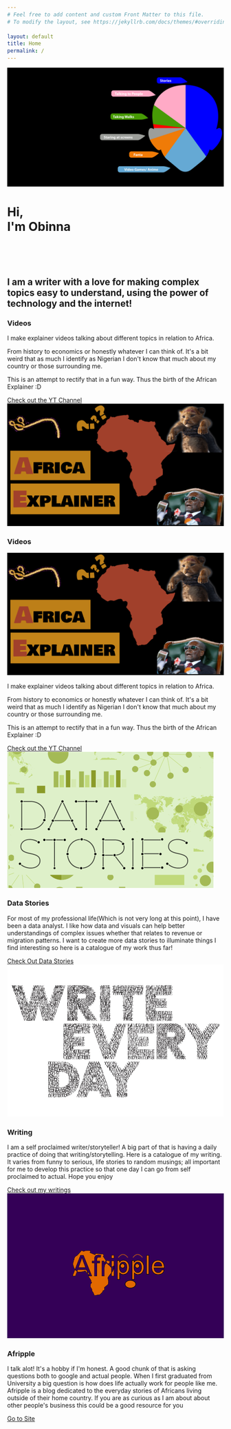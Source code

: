 ```yaml
---
# Feel free to add content and custom Front Matter to this file.
# To modify the layout, see https://jekyllrb.com/docs/themes/#overriding-theme-defaults

layout: default
title: Home
permalink: /
---
```

<div class="container" style="max-width: 100%; padding: 0;">
  <img class="banner-img" src="assets/face chart.png" alt="Obinna_mic">
  <h1 class="p-screen-title page-title centered">Hi,<br>I'm Obinna</h1>
</div>
<br>
<br>
<br>
<h2 class="p-screen-page-header page-header">I am a writer with a love for making complex topics easy to understand, using the power of technology and the internet!</h2>

<div class="desktop flex-container">
<div class="flex-2 flex-child">
<h3 class="box-header">Videos</h3>

<p>I make explainer videos talking about different topics in relation to Africa.</p>
<p>From history to economics or honestly whatever I can think of. It's a bit weird that as much I identify as Nigerian I don't know that much about my country or those surrounding me.</p>
<p>This is an attempt to rectify that in a fun way. Thus the birth of the African Explainer :D </p>
<div class="text-center">
<a href="https://www.youtube.com/channel/UCv9oSIKjvzJYpICLBuAaVOw" class="btn btn-outline-primary" role="button">Check out the YT Channel</a>
</div>
</div>
<div class="flex-2 flex-child page-image-1">
<img class="page-image-1" src="assets/Africa Explainer banner 2.png" alt="YT banner">
</div>
</div>

<div class="mobile flex-container-mobile flex-container">

<h3 class="box-header">Videos</h3>

<div class="flex-2 flex-child page-image-1">
<img class="page-image-1" src="assets/Africa Explainer banner 2.png" alt="YT banner">
</div>

<div class="flex-2 flex-child">
<p>I make explainer videos talking about different topics in relation to Africa.</p>
<p>From history to economics or honestly whatever I can think of. It's a bit weird that as much I identify as Nigerian I don't know that much about my country or those surrounding me.</p>
<p>This is an attempt to rectify that in a fun way. Thus the birth of the African Explainer :D </p>
<div class="text-center">
<a href="https://www.youtube.com/channel/UCv9oSIKjvzJYpICLBuAaVOw" class="btn btn-outline-primary" role="button">Check out the YT Channel</a>
</div>
</div>
</div>

<div class="flex-container-mobile flex-container">

<div class="flex-3 flex-child">
<div class="page-image-1">
<img class="page-image-1" src="assets/Data_stories.png" alt="Data Stories">
</div>

<h3 class="box-header">Data Stories</h3>

<p>For most of my professional life(Which is not very long at this point), I have been a data analyst. I like how data and visuals can help better understandings of complex issues whether that relates to revenue or migration patterns. I want to create more data stories to illuminate things I find interesting so here is a catalogue of my work thus far!</p>
<div class="text-center">
<a href="/data_stories" class="btn btn-outline-primary" role="button">Check Out Data Stories</a>
</div>
</div>

<div class="flex-3 flex-child">
<div class="page-image-1">
<img class="page-image-1" src="assets/Daily Writing.jpeg" alt="Daily Writing">
</div>
<h3 class="box-header">Writing</h3>

<p>I am a self proclaimed writer/storyteller! A big part of that is having a daily practice of doing that writing/storytelling. Here is a catalogue of my writing. It varies from funny to serious, life stories to random musings; all important for me to develop this practice so that one day I can go from self proclaimed to actual. Hope you enjoy</p>
<div class="text-center">
<a href="/blog" class="btn btn-outline-primary" role="button">Check out my writings</a>
</div>
</div>

<div class="flex-3 flex-child">

<div class="page-image-1">
<img class="page-image-1" src="assets/Afripple logo.png" alt="Afripple">
</div>

<h3 class="box-header">Afripple</h3>

<p>I talk alot! It's a hobby if I'm honest. A good chunk of that is asking questions both to google and actual people. When I first graduated from University a big question is how does life actually work for people like me. Afripple is a blog dedicated to the everyday stories of Africans living outside of their home country. If you are as curious as I am about about other people's business this could be a good resource for you</p>
<div class="text-center">
<a href="https://afripple.co.uk/" class="btn btn-outline-primary" role="button">Go to Site</a>
</div>
</div>
